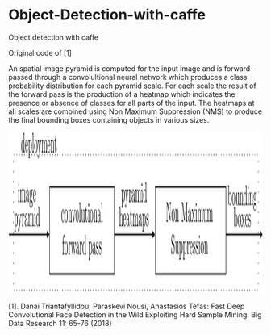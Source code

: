 # Object-Detection-with-caffe

Object detection with caffe

Original code of [1]

An spatial image pyramid is computed for the input image and is forward-passed through a convolultional neural network which produces a class probability distribution for each pyramid scale. For each scale the result of the forward pass is the production of a heatmap which indicates the presence or absence of classes for all parts of the input. The heatmaps at all scales are combined using Non Maximum Suppression (NMS) to produce the final bounding boxes containing objects in various sizes.

<p align="center">
<img width="1999" height="321" src="https://github.com/danaitri/Object-Detection-with-caffe/blob/master/canvas.png">
</p>

[1]. Danai Triantafyllidou, Paraskevi Nousi, Anastasios Tefas:
Fast Deep Convolutional Face Detection in the Wild Exploiting Hard Sample Mining. Big Data Research 11: 65-76 (2018)


